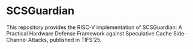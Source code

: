 # SCSGuardian
This repository provides the RISC-V implementation of SCSGuardian: A Practical Hardware Defense Framework against Speculative Cache Side-Channel Attacks, published in TIFS‘25.
